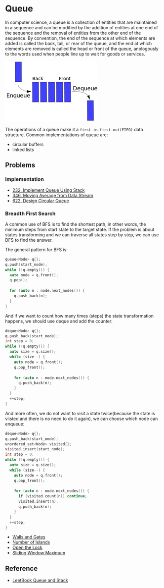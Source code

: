 # Queue

In computer science, a queue is a collection of entities that are maintained in a sequence and can be modified by the addition of entities at one end of the sequence and the removal of entities from the other end of the sequence. By convention, the end of the sequence at which elements are added is called the back, tail, or rear of the queue, and the end at which elements are removed is called the head or front of the queue, anologously to the words used when people line up to wait for goods or services.

![queue](images/queue.png)

The operations of a queue make it a `first-in-first-out(FIFO)` data structure. Common implementations of queue are:

- circular buffers
- linked lists

## Problems

### Implementation

- [232. Implement Queue Using Stack](https://leetcode-cn.com/problems/implement-queue-using-stacks/)
- [346. Moving Average from Data Stream](https://leetcode-cn.com/problems/moving-average-from-data-stream/)
- [622. Design Circular Queue](https://leetcode-cn.com/problems/design-circular-queue/)

### Breadth First Search

A common use of BFS is to find the shortest path, in other words, the minimum steps from start state to the target state. If the problem is about states transforming and we can traverse all states step by step, we can use DFS to find the answer.

The general pattern for BFS is:

```C++
queue<Node> q{};
q.push(start_node);
while (!q.empty()) {
  auto node = q.front();
  q.pop();

  for (auto n : node.next_nodes()) {
    q.push_back(n);
  }
}
```

And if we want to count how many times (steps) the state transformation happens, we should use deque and add the counter:

```C++
deque<Node> q{};
q.push_back(start_node);
int step = 0;
while (!q.empty()) {
  auto size = q.size();
  while (size--) {
    auto node = q.front();
    q.pop_front();

    for (auto n : node.next_nodes()) {
      q.push_back(n);
    }
  }
  ++step;
}
```

And more often, we do not want to visit a state twice(because the state is viisted and there is no need to do it again), we can choose which node can enqueue:

```C++
deque<Node> q{};
q.push_back(start_node);
unordered_set<Node> visited{};
visited.insert(start_node);
int step = 0;
while (!q.empty()) {
  auto size = q.size();
  while (size--) {
    auto node = q.front();
    q.pop_front();

    for (auto n : node.next_nodes()) {
      if (visited.count(n)) continue;
      visited.insert(n);
      q.push_back(n);
    }
  }
  ++step;
}
```

- [Walls and Gates](https://leetcode-cn.com/problems/walls-and-gates/)
- [Number of Islands](https://leetcode-cn.com/problems/number-of-islands/)
- [Open the Lock](https://leetcode-cn.com/problems/open-the-lock/)
- [Sliding Window Maximum](https://leetcode-cn.com/problems/sliding-window-maximum/)

## Reference

- [LeetBook Queue and Stack](https://leetcode-cn.com/leetbook/detail/queue-stack/)
